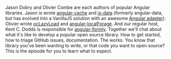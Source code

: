 Jason Dobry and Olivier Combe are each authors of popular Angular libraries. Jason is wrote
[angular-cache](https://github.com/jmdobry/angular-cache) and [js-data](https://github.com/js-data/js-data)
(formerly angular-data, but has evolved into a VanillaJS solution with an awesome
[Angular adapter](https://github.com/js-data/js-data-angular)). Olivier wrote
[ocLazyLoad](https://github.com/ocombe/ocLazyLoad) and
[angular-localForage](https://github.com/ocombe/angular-localForage). And our regular host, Kent C. Dodds is responsible
for [angular-formly](https://github.com/formly-js/angular-formly). Together we'll chat about what it's like to develop a
popular open source library. How to get started, how to triage GitHub issues, documentation. The works. You know that
library you've been wanting to write, or that code you want to open source? This is the episode for you to learn what to
expect.
